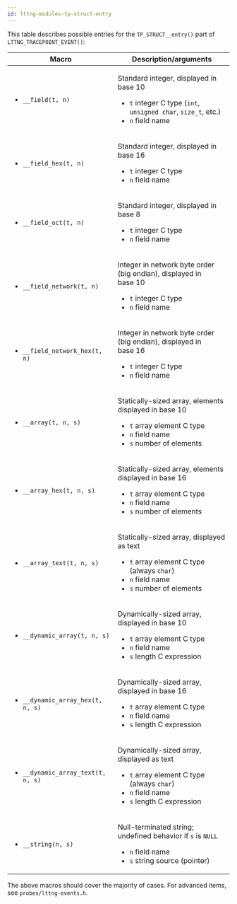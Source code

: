 ```yaml
---
id: lttng-modules-tp-struct-entry
---
```


This table describes possible entries for the `TP_STRUCT__entry()` part
of `LTTNG_TRACEPOINT_EVENT()`:

<div class="table">
<table class="func-desc">
    <thead>
        <tr>
            <th>Macro</th>
            <th>Description/arguments</th>
        </tr>
    </thead>
    <tbody>
        <tr>
            <td>
                <ul>
                    <li><code class="no-bg">__field(<span class="arg">t</span>, <span class="arg">n</span>)</code></li>
                </ul>
            </td>
            <td>
                <p>Standard integer, displayed in base&nbsp;10</p>
                <ul>
                    <li>
                        <code class="arg">t</code> integer C type
                        (<code>int</code>, <code>unsigned char</code>,
                        <code>size_t</code>, etc.)
                    </li>
                    <li><code class="arg">n</code> field name</li>
                </ul>
            </td>
        </tr>
        <tr>
            <td>
                <ul>
                    <li><code class="no-bg">__field_hex(<span class="arg">t</span>, <span class="arg">n</span>)</code></li>
                </ul>
            </td>
            <td>
                <p>Standard integer, displayed in base&nbsp;16</p>
                <ul>
                    <li><code class="arg">t</code> integer C type</li>
                    <li><code class="arg">n</code> field name</li>
                </ul>
            </td>
        </tr>
        <tr>
            <td>
                <ul>
                    <li><code class="no-bg">__field_oct(<span class="arg">t</span>, <span class="arg">n</span>)</code></li>
                </ul>
            </td>
            <td>
                <p>Standard integer, displayed in base&nbsp;8</p>
                <ul>
                    <li>
                        <code class="arg">t</code> integer C type
                    </li>
                    <li><code class="arg">n</code> field name</li>
                </ul>
            </td>
        </tr>
        <tr>
            <td>
                <ul>
                    <li><code class="no-bg">__field_network(<span class="arg">t</span>, <span class="arg">n</span>)</code></li>
                </ul>
            </td>
            <td>
                <p>
                    Integer in network byte order (big endian),
                    displayed in base&nbsp;10
                </p>
                <ul>
                    <li>
                        <code class="arg">t</code> integer C type
                    </li>
                    <li><code class="arg">n</code> field name</li>
                </ul>
            </td>
        </tr>
        <tr>
            <td>
                <ul>
                    <li><code class="no-bg">__field_network_hex(<span class="arg">t</span>, <span class="arg">n</span>)</code></li>
                </ul>
            </td>
            <td>
                <p>
                    Integer in network byte order (big endian),
                    displayed in base&nbsp;16
                </p>
                <ul>
                    <li>
                        <code class="arg">t</code> integer C type
                    </li>
                    <li><code class="arg">n</code> field name</li>
                </ul>
            </td>
        </tr>
        <tr>
            <td>
                <ul>
                    <li><code class="no-bg">__array(<span class="arg">t</span>, <span class="arg">n</span>, <span class="arg">s</span>)</code></li>
                </ul>
            </td>
            <td>
                <p>Statically-sized array, elements displayed in base&nbsp;10</p>
                <ul>
                    <li>
                        <code class="arg">t</code> array element C type
                    </li>
                    <li><code class="arg">n</code> field name</li>
                    <li><code class="arg">s</code> number of elements</li>
                </ul>
            </td>
        </tr>
        <tr>
            <td>
                <ul>
                    <li><code class="no-bg">__array_hex(<span class="arg">t</span>, <span class="arg">n</span>, <span class="arg">s</span>)</code></li>
                </ul>
            </td>
            <td>
                <p>Statically-sized array, elements displayed in base&nbsp;16</p>
                <ul>
                    <li>
                        <code class="arg">t</code> array element C type
                    </li>
                    <li><code class="arg">n</code> field name</li>
                    <li><code class="arg">s</code> number of elements</li>
                </ul>
            </td>
        </tr>
        <tr>
            <td>
                <ul>
                    <li><code class="no-bg">__array_text(<span class="arg">t</span>, <span class="arg">n</span>, <span class="arg">s</span>)</code></li>
                </ul>
            </td>
            <td>
                <p>Statically-sized array, displayed as text</p>
                <ul>
                    <li>
                        <code class="arg">t</code> array element C type
                        (always <code>char</code>)
                    </li>
                    <li><code class="arg">n</code> field name</li>
                    <li><code class="arg">s</code> number of elements</li>
                </ul>
            </td>
        </tr>
        <tr>
            <td>
                <ul>
                    <li><code class="no-bg">__dynamic_array(<span class="arg">t</span>, <span class="arg">n</span>, <span class="arg">s</span>)</code></li>
                </ul>
            </td>
            <td>
                <p>Dynamically-sized array, displayed in base&nbsp;10</p>
                <ul>
                    <li>
                        <code class="arg">t</code> array element C type
                    </li>
                    <li><code class="arg">n</code> field name</li>
                    <li><code class="arg">s</code> length C expression</li>
                </ul>
            </td>
        </tr>
        <tr>
            <td>
                <ul>
                    <li><code class="no-bg">__dynamic_array_hex(<span class="arg">t</span>, <span class="arg">n</span>, <span class="arg">s</span>)</code></li>
                </ul>
            </td>
            <td>
                <p>Dynamically-sized array, displayed in base&nbsp;16</p>
                <ul>
                    <li>
                        <code class="arg">t</code> array element C type
                    </li>
                    <li><code class="arg">n</code> field name</li>
                    <li><code class="arg">s</code> length C expression</li>
                </ul>
            </td>
        </tr>
        <tr>
            <td>
                <ul>
                    <li><code class="no-bg">__dynamic_array_text(<span class="arg">t</span>, <span class="arg">n</span>, <span class="arg">s</span>)</code></li>
                </ul>
            </td>
            <td>
                <p>Dynamically-sized array, displayed as text</p>
                <ul>
                    <li>
                        <code class="arg">t</code> array element C type
                        (always <code>char</code>)
                    </li>
                    <li><code class="arg">n</code> field name</li>
                    <li><code class="arg">s</code> length C expression</li>
                </ul>
            </td>
        </tr>
        <tr>
            <td>
                <ul>
                    <li><code class="no-bg">__string(<span class="arg">n</span>, <span class="arg">s</span>)</code></li>
                </ul>
            </td>
            <td>
                <p>
                    Null-terminated string; undefined behavior
                    if <code class="arg">s</code> is <code>NULL</code>
                </p>
                <ul>
                    <li><code class="arg">n</code> field name</li>
                    <li><code class="arg">s</code> string source (pointer)</li>
                </ul>
            </td>
        </tr>
    </tbody>
</table>
</div>

The above macros should cover the majority of cases. For advanced items,
see `probes/lttng-events.h`.
